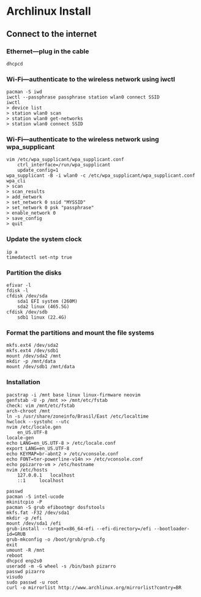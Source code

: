 # Archlinux Install

## Connect to the internet

### Ethernet—plug in the cable
```
dhcpcd
```

### Wi-Fi—authenticate to the wireless network using iwctl
```
pacman -S iwd
iwctl --passphrase passphrase station wlan0 connect SSID
iwctl
> device list
> station wlan0 scan
> station wlan0 get-networks
> station wlan0 connect SSID
```
### Wi-Fi—authenticate to the wireless network using wpa_supplicant
```
vim /etc/wpa_supplicant/wpa_supplicant.conf
	ctrl_interface=/run/wpa_supplicant
	update_config=1
wpa_supplicant -B -i wlan0 -c /etc/wpa_supplicant/wpa_supplicant.conf
wpa_cli
> scan
> scan_results
> add_network
> set_network 0 ssid "MYSSID"
> set_network 0 psk "passphrase"
> enable_network 0
> save_config
> quit
```

### Update the system clock
```
ip a
timedatectl set-ntp true
```

### Partition the disks
```
efivar -l
fdisk -l
cfdisk /dev/sda
	sda1 EFI system (260M)
	sda2 linux (465.5G)
cfdisk /dev/sdb
	sdb1 linux (22.4G)
```

### Format the partitions and mount the file systems
```
mkfs.ext4 /dev/sda2
mkfs.ext4 /dev/sdb1
mount /dev/sda2 /mnt
mkdir -p /mnt/data
mount /dev/sdb1 /mnt/data
```

### Installation
```
pacstrap -i /mnt base linux linux-firmware neovim
genfstab -U -p /mnt >> /mnt/etc/fstab
check: vim /mnt/etc/fstab
arch-chroot /mnt
ln -s /usr/share/zoneinfo/Brasil/East /etc/localtime
hwclock --systohc --utc
nvim /etc/locale.gen
	en_US.UTF-8
locale-gen
echo LANG=en_US.UTF-8 > /etc/locale.conf
export LANG=en_US.UTF-8
echo KEYMAP=br-abnt2 > /etc/vconsole.conf
echo FONT=ter-powerline-v14n >> /etc/vconsole.conf
echo ppizarro-vm > /etc/hostname
nvim /etc/hosts
	127.0.0.1	localhost
	::1		localhost

passwd
pacman -S intel-ucode
mkinitcpio -P
pacman -S grub efibootmgr dosfstools
mkfs.fat -F32 /dev/sda1
mkdir -p /efi
mount /dev/sda1 /efi
grub-install --target=x86_64-efi --efi-directory=/efi --bootloader-id=GRUB
grub-mkconfig -o /boot/grub/grub.cfg
exit
umount -R /mnt
reboot
dhcpcd enp2s0
useradd -m -G wheel -s /bin/bash pizarro
passwd pizarro
visudo
sudo passwd -u root
curl -o mirrorlist http://www.archlinux.org/mirrorlist?contry=BR
```
